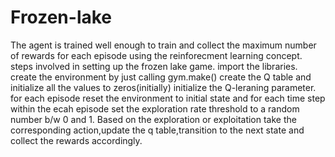 # Frozen-lake
The agent is trained  well enough to train and collect  the maximum number of rewards for each episode using the reinforecment learning concept.
    steps involved in setting up the frozen lake game.
import the libraries.
create the environment by just calling gym.make() 
create the Q table and initialize all the values to zeros(initially)
initialize the Q-leraning parameter.
for each episode reset the environment to initial state and for each time step within the ecah episode set the exploration rate threshold to a random number b/w 0 and 1.
Based on the exploration or exploitation take the corresponding action,update the q table,transition to the next state and collect the rewards accordingly.
